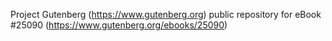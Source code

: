 Project Gutenberg (https://www.gutenberg.org) public repository for eBook #25090 (https://www.gutenberg.org/ebooks/25090)
